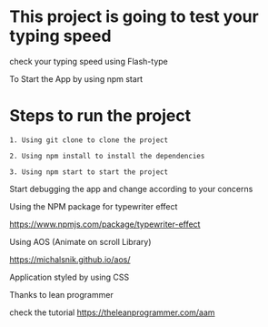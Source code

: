# This project is going to test your typing speed

check your typing speed using Flash-type

To Start the App by using npm start

# Steps to run the project

    1. Using git clone to clone the project

    2. Using npm install to install the dependencies

    3. Using npm start to start the project

Start debugging the app and change according to your concerns

Using the NPM package for typewriter effect

https://www.npmjs.com/package/typewriter-effect

Using AOS (Animate on scroll Library)

https://michalsnik.github.io/aos/

Application styled by using CSS

Thanks to lean programmer

check the tutorial https://theleanprogrammer.com/aam
